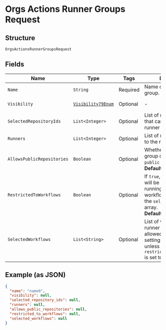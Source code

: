 
# Orgs Actions Runner Groups Request

## Structure

`OrgsActionsRunnerGroupsRequest`

## Fields

| Name | Type | Tags | Description | Getter | Setter |
|  --- | --- | --- | --- | --- | --- |
| `Name` | `String` | Required | Name of the runner group. | String getName() | setName(String name) |
| `Visibility` | [`Visibility79Enum`](../../doc/models/visibility-79-enum.md) | Optional | - | Visibility79Enum getVisibility() | setVisibility(Visibility79Enum visibility) |
| `SelectedRepositoryIds` | `List<Integer>` | Optional | List of repository IDs that can access the runner group. | List<Integer> getSelectedRepositoryIds() | setSelectedRepositoryIds(List<Integer> selectedRepositoryIds) |
| `Runners` | `List<Integer>` | Optional | List of runner IDs to add to the runner group. | List<Integer> getRunners() | setRunners(List<Integer> runners) |
| `AllowsPublicRepositories` | `Boolean` | Optional | Whether the runner group can be used by `public` repositories.<br>**Default**: `false` | Boolean getAllowsPublicRepositories() | setAllowsPublicRepositories(Boolean allowsPublicRepositories) |
| `RestrictedToWorkflows` | `Boolean` | Optional | If `true`, the runner group will be restricted to running only the workflows specified in the `selected_workflows` array.<br>**Default**: `false` | Boolean getRestrictedToWorkflows() | setRestrictedToWorkflows(Boolean restrictedToWorkflows) |
| `SelectedWorkflows` | `List<String>` | Optional | List of workflows the runner group should be allowed to run. This setting will be ignored unless `restricted_to_workflows` is set to `true`. | List<String> getSelectedWorkflows() | setSelectedWorkflows(List<String> selectedWorkflows) |

## Example (as JSON)

```json
{
  "name": "name0",
  "visibility": null,
  "selected_repository_ids": null,
  "runners": null,
  "allows_public_repositories": null,
  "restricted_to_workflows": null,
  "selected_workflows": null
}
```

